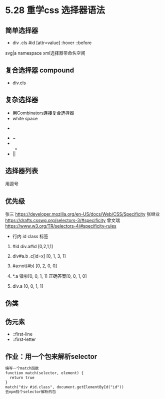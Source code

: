 # 5.28 重学css 选择器语法

## 简单选择器
* div .cls #id [attr=value] :hover ::before

svg|a namespace
xml选择器带命名空间

## 复合选择器 compound
* div.cls

## 复杂选择器
*  用Combinators连接复合选择器
*  white space
*  >
*  ~
*  +
*  ||

## 选择器列表
用逗号

## 优先级
张三
https://developer.mozilla.org/en-US/docs/Web/CSS/Specificity
张继业
https://drafts.csswg.org/selectors-3/#specificity
曾文瑞
https://www.w3.org/TR/selectors-4/#specificity-rules
* 行内 id class 标签
1. #id div.a#id
   [0,2,1,1]
2. div#a.b .c[id=x]
[0, 1, 3, 1]

3. #a:not(#b)
[0, 2, 0, 0]

4. *.a
错啦[0, 0, 1, 1]
正确答案[0, 0, 1, 0]

5. div.a
[0, 0, 1, 1]

## 伪类

## 伪元素
* ::first-line
* ::first-letter

## 作业：用一个包来解析selector
```md
编写一个match函数
function match(selector, element) {
  return true
}
match("div #id.class", document.getElementById("id"))
去npm找个selector解析的包
```
